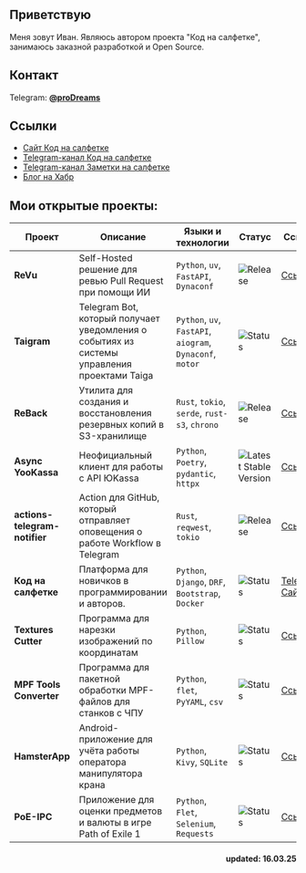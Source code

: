 ## Приветствую

Меня зовут Иван. Являюсь автором проекта "Код на салфетке", занимаюсь заказной разработкой и Open Source.

## Контакт

Telegram: [**@proDreams**](https://t.me/proDreams)

## Ссылки
- [Сайт Код на салфетке](https://pressanybutton.ru/)
- [Telegram-канал Код на салфетке](https://t.me/press_any_button)
- [Telegram-канал Заметки на салфетке](https://t.me/writeanynotes)
- [Блог на Хабр](https://habr.com/ru/users/proDream/articles/)

## Мои открытые проекты:

| Проект                        | Описание                                                                                    | Языки и технологии                                        | Статус                                                                                  | Ссылка                                                                          |
|-------------------------------|---------------------------------------------------------------------------------------------|-----------------------------------------------------------|-----------------------------------------------------------------------------------------|---------------------------------------------------------------------------------|
| **ReVu**                   | Self-Hosted решение для ревью Pull Request при помощи ИИ | `Python`, `uv`, `FastAPI`, `Dynaconf` | ![Release](https://img.shields.io/github/v/release/proDreams/revu)               | [Ссылка](https://github.com/proDreams/revu)                        |
| **Taigram**                   | Telegram Bot, который получает уведомления о событиях из системы управления проектами Taiga | `Python`, `uv`, `FastAPI`, `aiogram`, `Dynaconf`, `motor` | ![Status](https://img.shields.io/badge/Status-Beta-brightgreen)               | [Ссылка](https://github.com/proDreams/taiga_wh_notifier)                        |
| **ReBack**                    | Утилита для создания и восстановления резервных копий в S3-хранилище                        | `Rust`, `tokio`, `serde`, `rust-s3`, `chrono`             | ![Release](https://img.shields.io/github/v/release/proDreams/reback)                    | [Ссылка](https://github.com/proDreams/reback)                                   |
| **Async YooKassa**            | Неофициальный клиент для работы с API ЮKassa                                                | `Python`, `Poetry`, `pydantic`, `httpx`                   | ![Latest Stable Version](https://img.shields.io/pypi/v/async_yookassa.svg)              | [Ссылка](https://github.com/proDreams/async_yookassa)                           |
| **actions-telegram-notifier** | Action для GitHub, который отправляет оповещения о работе Workflow в Telegram               | `Rust`, `reqwest`, `tokio`                                | ![Release](https://img.shields.io/github/v/release/proDreams/actions-telegram-notifier) | [Ссылка](https://github.com/proDreams/actions-telegram-notifier)                |
| **Код на салфетке**           | Платформа для новичков в программировании и авторов.                                        | `Python`, `Django`, `DRF`, `Bootstrap`, `Docker`          | ![Status](https://img.shields.io/badge/Status-In%20Progress-brightgreen)                | [Telegram](https://t.me/press_any_button)<br>[Сайт](https://pressanybutton.ru/) |
| **Textures Cutter**           | Программа для нарезки изображений по координатам                                            | `Python`, `Pillow`                                        | ![Status](https://img.shields.io/badge/Status-Complete-orange)                          | [Ссылка](https://github.com/proDreams/texture_cutter)                           |
| **MPF Tools Converter**       | Программа для пакетной обработки MPF-файлов для станков с ЧПУ                               | `Python`, `flet`, `PyYAML`, `csv`                         | ![Status](https://img.shields.io/badge/Status-Complete-orange)                          | [Ссылка](https://github.com/proDreams/mpf_tools_converter)                      |
| **HamsterApp**                | Android-приложение для учёта работы оператора манипулятора крана                            | `Python`, `Kivy`, `SQLite`                                | ![Status](https://img.shields.io/badge/Status-Complete-orange)                          | [Ссылка](https://github.com/proDreams/HamsterApp)                               |
| **PoE-IPC**                   | Приложение для оценки предметов и валюты в игре Path of Exile 1                             | `Python`, `Flet`, `Selenium`, `Requests`                  | ![Status](https://img.shields.io/badge/Status-Complete-orange)                          | [Ссылка](https://github.com/proDreams/PoE-IPC)                                  |

<h4 align="right">updated: 16.03.25</h3>
